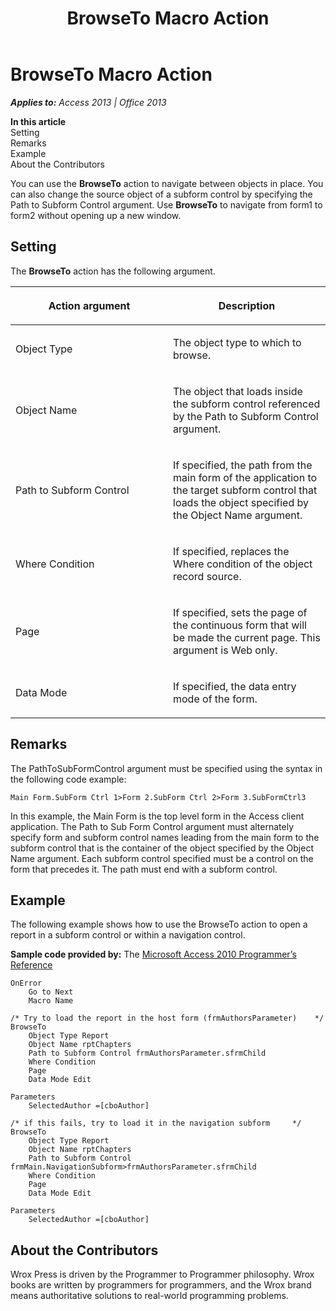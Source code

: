 ﻿---
title: BrowseTo Macro Action
TOCTitle: BrowseTo Macro Action
ms:assetid: b25e1cc6-c4ed-abd6-0285-94fc7dae0bdf
ms:mtpsurl: https://msdn.microsoft.com/en-us/library/Ff822020(v=office.15)
ms:contentKeyID: 48547167
ms.date: 09/18/2015
mtps_version: v=office.15
f1_keywords:
- vbaac10.chm35083
f1_categories:
- Office.Version=v15
---

# BrowseTo Macro Action


_**Applies to:** Access 2013 | Office 2013_

**In this article**  
Setting  
Remarks  
Example  
About the Contributors  

You can use the **BrowseTo** action to navigate between objects in place. You can also change the source object of a subform control by specifying the Path to Subform Control argument. Use **BrowseTo** to navigate from form1 to form2 without opening up a new window.

## Setting

The **BrowseTo** action has the following argument.

<table>
<colgroup>
<col style="width: 50%" />
<col style="width: 50%" />
</colgroup>
<thead>
<tr class="header">
<th><p>Action argument</p></th>
<th><p>Description</p></th>
</tr>
</thead>
<tbody>
<tr class="odd">
<td><p>Object Type</p></td>
<td><p>The object type to which to browse.</p></td>
</tr>
<tr class="even">
<td><p>Object Name</p></td>
<td><p>The object that loads inside the subform control referenced by the Path to Subform Control argument.</p></td>
</tr>
<tr class="odd">
<td><p>Path to Subform Control</p></td>
<td><p>If specified, the path from the main form of the application to the target subform control that loads the object specified by the Object Name argument.</p></td>
</tr>
<tr class="even">
<td><p>Where Condition</p></td>
<td><p>If specified, replaces the Where condition of the object record source.</p></td>
</tr>
<tr class="odd">
<td><p>Page</p></td>
<td><p>If specified, sets the page of the continuous form that will be made the current page. This argument is Web only.</p></td>
</tr>
<tr class="even">
<td><p>Data Mode</p></td>
<td><p>If specified, the data entry mode of the form.</p></td>
</tr>
</tbody>
</table>


## Remarks

The PathToSubFormControl argument must be specified using the syntax in the following code example:

    Main Form.SubForm Ctrl 1>Form 2.SubForm Ctrl 2>Form 3.SubFormCtrl3

In this example, the Main Form is the top level form in the Access client application. The Path to Sub Form Control argument must alternately specify form and subform control names leading from the main form to the subform control that is the container of the object specified by the Object Name argument. Each subform control specified must be a control on the form that precedes it. The path must end with a subform control.

## Example

The following example shows how to use the BrowseTo action to open a report in a subform control or within a navigation control.

**Sample code provided by:** The [Microsoft Access 2010 Programmer’s Reference](http://www.wrox.com/wileycda/wroxtitle/access-2010-programmer-s-reference.productcd-0470591668.html)

    OnError
        Go to Next
        Macro Name
    
    /* Try to load the report in the host form (frmAuthorsParameter)    */
    BrowseTo
        Object Type Report
        Object Name rptChapters
        Path to Subform Control frmAuthorsParameter.sfrmChild
        Where Condition
        Page
        Data Mode Edit
    
    Parameters
        SelectedAuthor =[cboAuthor]
    
    /* if this fails, try to load it in the navigation subform     */
    BrowseTo
        Object Type Report
        Object Name rptChapters
        Path to Subform Control frmMain.NavigationSubform>frmAuthorsParameter.sfrmChild
        Where Condition
        Page
        Data Mode Edit
    
    Parameters
        SelectedAuthor =[cboAuthor]

## About the Contributors

Wrox Press is driven by the Programmer to Programmer philosophy. Wrox books are written by programmers for programmers, and the Wrox brand means authoritative solutions to real-world programming problems.


